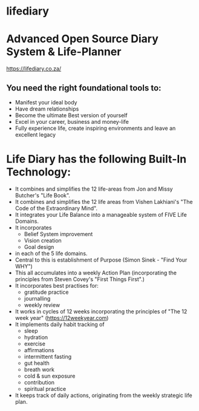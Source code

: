 # lifediary
# Advanced Open Source Diary System &amp; Life-Planner
https://lifediary.co.za/

## You need the right foundational tools to:
   * Manifest your ideal body
   * Have dream relationships
   * Become the ultimate Best version of yourself
   * Excel in your career, business and money-life
   * Fully experience life, create inspiring environments and leave an excellent legacy

# Life Diary has the following Built-In Technology:
   * It combines and simplifies the 12 life-areas from Jon and Missy Butcher's "Life Book".
   * It combines and simplifies the 12 life areas from Vishen Lakhiani's "The Code of the Extraordinary Mind".
   * It integrates your Life Balance into a manageable system of FIVE Life Domains.
   * It incorporates
     - Belief System improvement
     - Vision creation
     - Goal design
   * in each of the 5 life domains.
   * Central to this is establishment of Purpose (Simon Sinek - "Find Your WHY")
   * This all accumulates into a weekly Action Plan (incorporating the principles from Steven Covey's "First Things First".)
   * It incorporates best practises for:
     - gratitude practice
     - journalling
     - weekly review
   * It works in cycles of 12 weeks incorporating the principles of "The 12 week year" (https://12weekyear.com)
   * It implements daily habit tracking of
     - sleep
     - hydration
     - exercise
     - affirmations
     - intermittent fasting
     - gut health
     - breath work
     - cold & sun exposure
     - contribution
     - spiritual practice
   * It keeps track of daily actions, originating from the weekly strategic life plan.
